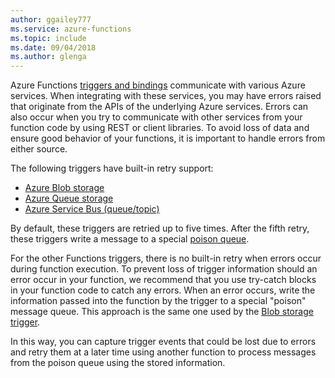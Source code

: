 ```yaml
---
author: ggailey777
ms.service: azure-functions
ms.topic: include
ms.date: 09/04/2018
ms.author: glenga
---
```

Azure Functions [triggers and bindings](..\articles\azure-functions\functions-triggers-bindings.md) communicate with various Azure services. When integrating with these services, you may have errors raised that originate from the APIs of the underlying Azure services. Errors can also occur when you try to communicate with other services from your function code by using REST or client libraries. To avoid loss of data and ensure good behavior of your functions, it is important to handle errors from either source.

The following triggers have built-in retry support:

* [Azure Blob storage](../articles/azure-functions/functions-bindings-storage-blob.md)
* [Azure Queue storage](../articles/azure-functions/functions-bindings-storage-queue.md)
* [Azure Service Bus (queue/topic)](../articles/azure-functions/functions-bindings-service-bus.md)

By default, these triggers are retried up to five times. After the fifth retry, these triggers write a message to a special [poison queue](..\articles\azure-functions\functions-bindings-storage-queue.md#trigger---poison-messages). 

For the other Functions triggers, there is no built-in retry when errors occur during function execution. To prevent loss of trigger information should an error occur in your function, we recommend that you use try-catch blocks in your function code to catch any errors. When an error occurs, write the information passed into the function by the trigger to a special "poison" message queue. This approach is the same one used by the [Blob storage trigger](..\articles\azure-functions\functions-bindings-storage-blob.md#trigger---poison-blobs). 

In this way, you can capture trigger events that could be lost due to errors and retry them at a later time using another function to process messages from the poison queue using the stored information.  
